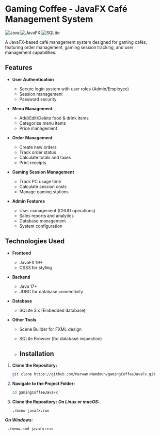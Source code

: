 # Gaming Coffee - JavaFX Café Management System

![Java](https://img.shields.io/badge/Java-17%2B-blue)
![JavaFX](https://img.shields.io/badge/JavaFX-19%2B-yellowgreen)
![SQLite](https://img.shields.io/badge/SQLite-3.x-lightgrey)

A JavaFX-based café management system designed for gaming cafés, featuring order management, gaming session tracking, and user management capabilities.

## Features

- **User Authentication**
  - Secure login system with user roles (Admin/Employee)
  - Session management
  - Password security

- **Menu Management**
  - Add/Edit/Delete food & drink items
  - Categorize menu items
  - Price management

- **Order Management**
  - Create new orders
  - Track order status
  - Calculate totals and taxes
  - Print receipts

- **Gaming Session Management**
  - Track PC usage time
  - Calculate session costs
  - Manage gaming stations

- **Admin Features**
  - User management (CRUD operations)
  - Sales reports and analytics
  - Database management
  - System configuration

## Technologies Used

- **Frontend**
  - JavaFX 19+
  - CSS3 for styling

- **Backend**
  - Java 17+
  - JDBC for database connectivity

- **Database**
  - SQLite 3.x (Embedded database)

- **Other Tools**
  - Scene Builder for FXML design
  - SQLite Browser (for database inspection)
 
  - ## Installation

1. **Clone the Repository:**
   ```bash
   git clone https://github.com/Marwan-Mamdouh/gamingCoffeeJavaFx.git

2. **Navigate to the Project Folder:**
   ```bash
   cd gamingCoffeeJavaFx

3. **Clone the Repository:**
   ***On Linux or macOS:***
   ```bash
   ./mvnw javafx:run

  ***On Windows:***
  ```bash
   ./mvnw.cmd javafx:run

